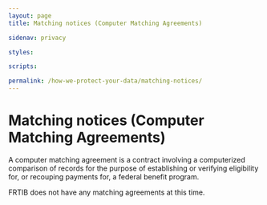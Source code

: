 ```yaml
---
layout: page
title: Matching notices (Computer Matching Agreements)

sidenav: privacy

styles:

scripts:

permalink: /how-we-protect-your-data/matching-notices/
---
```

# Matching notices (Computer Matching Agreements)

A computer matching agreement is a contract involving a computerized comparison of records for the purpose of establishing or verifying eligibility for, or recouping payments for, a federal benefit program.

FRTIB does not have any matching agreements at this time.
<!-- CONTENT END -->
